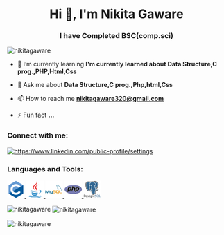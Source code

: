 <h1 align="center">Hi 👋, I'm Nikita Gaware</h1>
<h3 align="center">I have Completed BSC(comp.sci)</h3>

<p align="left"> <img src="https://komarev.com/ghpvc/?username=nikitagaware&label=Profile%20views&color=0e75b6&style=flat" alt="nikitagaware" /> </p>

- 🌱 I’m currently learning **I'm currently learned about Data Structure,C prog.,PHP,Html,Css**

- 💬 Ask me about **Data Structure,C prog.,Php,html,Css**

- 📫 How to reach me **nikitagaware320@gmail.com**

- ⚡ Fun fact **...**

<h3 align="left">Connect with me:</h3>
<p align="left">
<a href="https://linkedin.com/in/https://www.linkedin.com/public-profile/settings" target="blank"><img align="center" src="https://raw.githubusercontent.com/rahuldkjain/github-profile-readme-generator/master/src/images/icons/Social/linked-in-alt.svg" alt="https://www.linkedin.com/public-profile/settings" height="30" width="40" /></a>
</p>

<h3 align="left">Languages and Tools:</h3>
<p align="left"> <a href="https://www.cprogramming.com/" target="_blank" rel="noreferrer"> <img src="https://raw.githubusercontent.com/devicons/devicon/master/icons/c/c-original.svg" alt="c" width="40" height="40"/> </a> <a href="https://www.java.com" target="_blank" rel="noreferrer"> <img src="https://raw.githubusercontent.com/devicons/devicon/master/icons/java/java-original.svg" alt="java" width="40" height="40"/> </a> <a href="https://www.mysql.com/" target="_blank" rel="noreferrer"> <img src="https://raw.githubusercontent.com/devicons/devicon/master/icons/mysql/mysql-original-wordmark.svg" alt="mysql" width="40" height="40"/> </a> <a href="https://www.php.net" target="_blank" rel="noreferrer"> <img src="https://raw.githubusercontent.com/devicons/devicon/master/icons/php/php-original.svg" alt="php" width="40" height="40"/> </a> <a href="https://www.postgresql.org" target="_blank" rel="noreferrer"> <img src="https://raw.githubusercontent.com/devicons/devicon/master/icons/postgresql/postgresql-original-wordmark.svg" alt="postgresql" width="40" height="40"/> </a> </p>

<p><img align="left" src="https://github-readme-stats.vercel.app/api/top-langs?username=nikitagaware&show_icons=true&locale=en&layout=compact" alt="nikitagaware" /></p>

<p>&nbsp;<img align="center" src="https://github-readme-stats.vercel.app/api?username=nikitagaware&show_icons=true&locale=en" alt="nikitagaware" /></p>

<p><img align="center" src="https://github-readme-streak-stats.herokuapp.com/?user=nikitagaware&" alt="nikitagaware" /></p>
